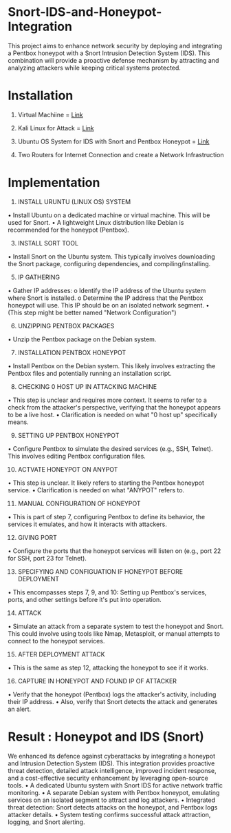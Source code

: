 # Snort-IDS-and-Honeypot-Integration
This project aims to enhance network security by deploying and integrating a Pentbox honeypot with a Snort Intrusion Detection System (IDS). This combination will provide a proactive defense mechanism by attracting and analyzing attackers while keeping critical systems protected.

# Installation
1. Virtual Machiine = [Link](https://www.virtualbox.org/wiki/Downloads)

2. Kali Linux for Attack = [Link](https://www.kali.org/get-kali/#kali-installer-images)

3. Ubuntu OS System for IDS with Snort and Pentbox Honeypot = [Link](https://ubuntu.com/download/desktop)

4. Two Routers for Internet Connection and create a Network Infrastruction

# Implementation
1. INSTALL URUNTU (LINUX OS) SYSTEM
   
•	Install Ubuntu on a dedicated machine or virtual machine. This will be used for Snort.
•	A lightweight Linux distribution like Debian is recommended for the honeypot (Pentbox).

3. INSTALL SORT TOOL
   
• Install Snort on the Ubuntu system. This typically involves downloading the Snort package, configuring dependencies, and compiling/installing.
  
5. IP GATHERING
   
•	Gather IP addresses:
o	Identify the IP address of the Ubuntu system where Snort is installed.
o	Determine the IP address that the Pentbox honeypot will use. This IP should be on an isolated network segment.
•	(This step might be better named "Network Configuration")

6. UNZIPPING PENTBOX PACKAGES

•	Unzip the Pentbox package on the Debian system.


7. INSTALLATION PENTBOX HONEYPOT

•	Install Pentbox on the Debian system. This likely involves extracting the Pentbox files and potentially running an installation script.
 
8. CHECKING 0 HOST UP IN ATTACKING MACHINE

•	This step is unclear and requires more context. It seems to refer to a check from the attacker's perspective, verifying that the honeypot appears to be a live host.
•	Clarification is needed on what "0 host up" specifically means.

 
9. SETTING UP  PENTBOX HONEYPOT

•	Configure Pentbox to simulate the desired services (e.g., SSH, Telnet). This involves editing Pentbox configuration files.


10. ACTVATE HONEYPOT ON ANYPOT

•	This step is unclear. It likely refers to starting the Pentbox honeypot service.
•	Clarification is needed on what "ANYPOT" refers to.

 
11. MANUAL CONFIGURATION OF HONEYPOT 

•	This is part of step 7, configuring Pentbox to define its behavior, the services it emulates, and how it interacts with attackers.
 

12. GIVING PORT 

•	Configure the ports that the honeypot services will listen on (e.g., port 22 for SSH, port 23 for Telnet).

 
13. SPECIFYING AND CONFIGUATION IF HONEYPOT BEFORE DEPLOYMENT 

•	This encompasses steps 7, 9, and 10: Setting up Pentbox's services, ports, and other settings before it's put into operation.
 
14. ATTACK

•	Simulate an attack from a separate system to test the honeypot and Snort. This could involve using tools like Nmap, Metasploit, or manual attempts to connect to the honeypot services.

15. AFTER DEPLOYMENT ATTACK

•	This is the same as step 12, attacking the honeypot to see if it works.

16. CAPTURE IN HONEYPOT AND FOUND IP OF ATTACKER

•	Verify that the honeypot (Pentbox) logs the attacker's activity, including their IP address.
•	Also, verify that Snort detects the attack and generates an alert.

 
# Result : Honeypot and IDS (Snort)
We enhanced its defence against cyberattacks by integrating a honeypot and Intrusion Detection System (IDS). This integration provides proactive threat detection, detailed attack intelligence, improved incident response, and a cost-effective security enhancement by leveraging open-source tools.
•	A dedicated Ubuntu system with Snort IDS for active network traffic monitoring.
•	A separate Debian system with Pentbox honeypot, emulating services on an isolated segment to attract and log attackers.
•	Integrated threat detection: Snort detects attacks on the honeypot, and Pentbox logs attacker details.
•	System testing confirms successful attack attraction, logging, and Snort alerting.


